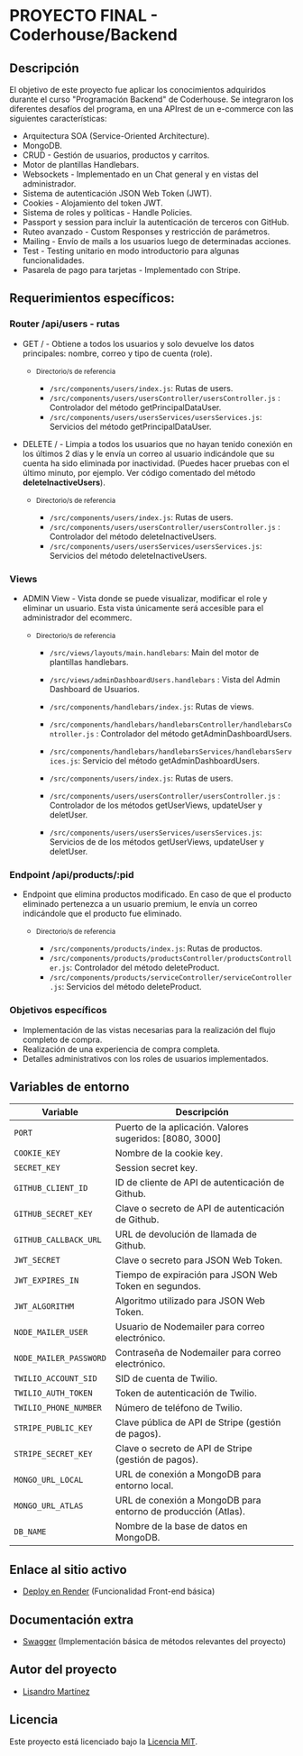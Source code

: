 # PROYECTO FINAL - Coderhouse/Backend

## Descripción

El objetivo de este proyecto fue aplicar los conocimientos adquiridos durante el curso "Programación Backend" de Coderhouse.
Se integraron los diferentes desafíos del programa, en una APIrest de un e-commerce con las siguientes características:

- Arquitectura SOA (Service-Oriented Architecture).
- MongoDB.
- CRUD - Gestión de usuarios, productos y carritos.
- Motor de plantillas Handlebars.
- Websockets - Implementado en un Chat general y en vistas del administrador.
- Sistema de autenticación JSON Web Token (JWT).
- Cookies - Alojamiento del token JWT.
- Sistema de roles y políticas - Handle Policies.
- Passport y session para incluir la autenticación de terceros con GitHub.
- Ruteo avanzado - Custom Responses y restricción de parámetros.
- Mailing - Envío de mails a los usuarios luego de determinadas acciones.
- Test - Testing unitario en modo introductorio para algunas funcionalidades.
- Pasarela de pago para tarjetas - Implementado con Stripe.

## Requerimientos específicos:

### Router /api/users - rutas

- GET / - Obtiene a todos los usuarios y solo devuelve los datos principales: nombre, correo y tipo de cuenta (role).

  - <small>Directorio/s de referencia</small>

    - `/src/components/users/index.js`: Rutas de users.
    - `/src/components/users/usersController/usersController.js` : Controlador del método getPrincipalDataUser.
    - `/src/components/users/usersServices/usersServices.js`: Servicios del método getPrincipalDataUser.

- DELETE / - Limpia a todos los usuarios que no hayan tenido conexión en los últimos 2 días y le envía un correo al usuario indicándole que su cuenta ha sido eliminada por inactividad. (Puedes hacer pruebas con el último minuto, por ejemplo. Ver código comentado del método **deleteInactiveUsers**).

  - <small>Directorio/s de referencia</small>

    - `/src/components/users/index.js`: Rutas de users.
    - `/src/components/users/usersController/usersController.js` : Controlador del método deleteInactiveUsers.
    - `/src/components/users/usersServices/usersServices.js`: Servicios del método deleteInactiveUsers.

### Views

- ADMIN View - Vista donde se puede visualizar, modificar el role y eliminar un usuario. Esta vista únicamente será accesible para el administrador del ecommerc.

  - <small>Directorio/s de referencia</small>

    - `/src/views/layouts/main.handlebars`: Main del motor de plantillas handlebars.
    - `/src/views/adminDashboardUsers.handlebars` : Vista del Admin Dashboard de Usuarios.

    - `/src/components/handlebars/index.js`: Rutas de views.
    - `/src/components/handlebars/handlebarsController/handlebarsController.js` : Controlador del método getAdminDashboardUsers.
    - `/src/components/handlebars/handlebarsServices/handlebarsServices.js`: Servicio del método getAdminDashboardUsers.

    - `/src/components/users/index.js`: Rutas de users.
    - `/src/components/users/usersController/usersController.js` : Controlador de los métodos getUserViews, updateUser y deletUser.
    - `/src/components/users/usersServices/usersServices.js`: Servicios de de los métodos getUserViews, updateUser y deletUser.

### Endpoint /api/products/:pid

- Endpoint que elimina productos modificado. En caso de que el producto eliminado pertenezca a un usuario premium, le envía un correo indicándole que el producto fue eliminado.

  - <small>Directorio/s de referencia</small>

    - `/src/components/products/index.js`: Rutas de productos.
    - `/src/components/products/productsController/productsController.js`: Controlador del método deleteProduct.
    - `/src/components/products/serviceController/serviceController.js`: Servicios del método deleteProduct.

### Objetivos específicos

- Implementación de las vistas necesarias para la realización del flujo completo de compra.
- Realización de una experiencia de compra completa.
- Detalles administrativos con los roles de usuarios implementados.

## Variables de entorno

| Variable               | Descripción                                                   |
| ---------------------- | ------------------------------------------------------------- |
| `PORT`                 | Puerto de la aplicación. Valores sugeridos: [8080, 3000]      |
| `COOKIE_KEY`           | Nombre de la cookie key.                                      |
| `SECRET_KEY`           | Session secret key.                                           |
| `GITHUB_CLIENT_ID`     | ID de cliente de API de autenticación de Github.              |
| `GITHUB_SECRET_KEY`    | Clave o secreto de API de autenticación de Github.            |
| `GITHUB_CALLBACK_URL`  | URL de devolución de llamada de Github.                       |
| `JWT_SECRET`           | Clave o secreto para JSON Web Token.                          |
| `JWT_EXPIRES_IN`       | Tiempo de expiración para JSON Web Token en segundos.         |
| `JWT_ALGORITHM`        | Algoritmo utilizado para JSON Web Token.                      |
| `NODE_MAILER_USER`     | Usuario de Nodemailer para correo electrónico.                |
| `NODE_MAILER_PASSWORD` | Contraseña de Nodemailer para correo electrónico.             |
| `TWILIO_ACCOUNT_SID`   | SID de cuenta de Twilio.                                      |
| `TWILIO_AUTH_TOKEN`    | Token de autenticación de Twilio.                             |
| `TWILIO_PHONE_NUMBER`  | Número de teléfono de Twilio.                                 |
| `STRIPE_PUBLIC_KEY`    | Clave pública de API de Stripe (gestión de pagos).            |
| `STRIPE_SECRET_KEY`    | Clave o secreto de API de Stripe (gestión de pagos).          |
| `MONGO_URL_LOCAL`      | URL de conexión a MongoDB para entorno local.                 |
| `MONGO_URL_ATLAS`      | URL de conexión a MongoDB para entorno de producción (Atlas). |
| `DB_NAME`              | Nombre de la base de datos en MongoDB.                        |

## Enlace al sitio activo

- [Deploy en Render](https://proyecto-final-production-e7eb.up.railway.app/) (Funcionalidad Front-end básica)

## Documentación extra

- [Swagger](https://proyecto-final-production-e7eb.up.railway.app/api-docs/) (Implementación básica de métodos relevantes del proyecto)

## Autor del proyecto

- [Lisandro Martínez](https://www.linkedin.com/in/lisandrojm/)

## Licencia

Este proyecto está licenciado bajo la [Licencia MIT](LICENSE).
